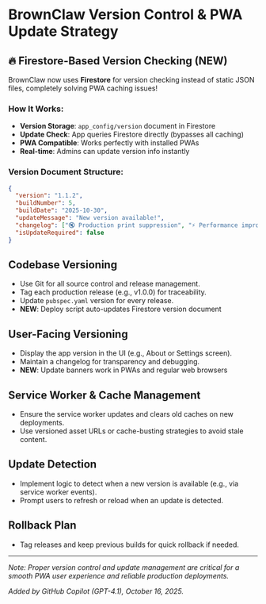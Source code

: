 # BrownClaw Version Control & PWA Update Strategy

## 🔥 Firestore-Based Version Checking (NEW)
BrownClaw now uses **Firestore** for version checking instead of static JSON files, completely solving PWA caching issues!

### How It Works:
- **Version Storage**: `app_config/version` document in Firestore
- **Update Check**: App queries Firestore directly (bypasses all caching)
- **PWA Compatible**: Works perfectly with installed PWAs
- **Real-time**: Admins can update version info instantly

### Version Document Structure:
```json
{
  "version": "1.1.2",
  "buildNumber": 5,
  "buildDate": "2025-10-30", 
  "updateMessage": "New version available!",
  "changelog": ["🔇 Production print suppression", "⚡ Performance improvements"],
  "isUpdateRequired": false
}
```

## Codebase Versioning
- Use Git for all source control and release management.
- Tag each production release (e.g., v1.0.0) for traceability. 
- Update `pubspec.yaml` version for every release.
- **NEW**: Deploy script auto-updates Firestore version document

## User-Facing Versioning
- Display the app version in the UI (e.g., About or Settings screen).
- Maintain a changelog for transparency and debugging.
- **NEW**: Update banners work in PWAs and regular web browsers

## Service Worker & Cache Management
- Ensure the service worker updates and clears old caches on new deployments.
- Use versioned asset URLs or cache-busting strategies to avoid stale content.

## Update Detection
- Implement logic to detect when a new version is available (e.g., via service worker events).
- Prompt users to refresh or reload when an update is detected.

## Rollback Plan
- Tag releases and keep previous builds for quick rollback if needed.

---

*Note: Proper version control and update management are critical for a smooth PWA user experience and reliable production deployments.*

*Added by GitHub Copilot (GPT-4.1), October 16, 2025.*
